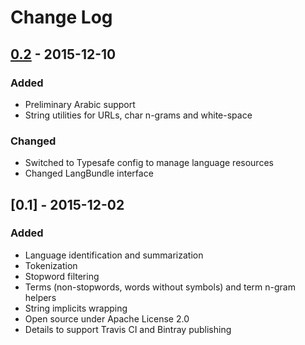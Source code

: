 # Change Log

## [0.2] - 2015-12-10

### Added
- Preliminary Arabic support
- String utilities for URLs, char n-grams and white-space

### Changed
- Switched to Typesafe config to manage language resources
- Changed LangBundle interface

## [0.1] - 2015-12-02

### Added
- Language identification and summarization
- Tokenization
- Stopword filtering
- Terms (non-stopwords, words without symbols) and term n-gram helpers
- String implicits wrapping
- Open source under Apache License 2.0
- Details to support Travis CI and Bintray publishing

[Unreleased]: https://github.com/peoplepattern/lib-text/compare/v0.2...HEAD
[0.2]: https://github.com/peoplepattern/lib-text/compare/v0.1...v0.2
